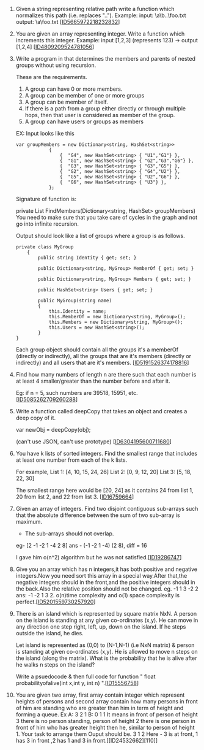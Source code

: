 1.  Given a string representing relative path write a function which normalizes this path (i.e. replaces ".."). 
    Example: 
    input: \a\b\..\foo.txt 
    output: \a\foo.txt [[ID5665972218232832][101]]

2.  You are given an array representing integer. Write a function which increments this integer. 
    Example: input [1,2,3] (represents 123) -> output [1,2,4]  [[ID4809209524781056][102]]
    
3.  Write a program in that determines the members and parents of nested groups without using recursion. 
    
    These are the requirements. 
    
    1. A group can have 0 or more members. 
    2. A group can be member of one or more groups 
    3. A group can be member of itself. 
    4. If there is a path from a group either directly or through multiple hops, then that user is considered as member of the group. 
    5. A group can have users or groups as members 
    
    EX: Input looks like this
    
    ```
    var groupMembers = new Dictionary<string, HashSet<string>>
                {
                    {  "G4", new HashSet<string> { "U1","G1"} },
                    {  "G1", new HashSet<string> { "G2","G3","G6"} },
                    {  "G3", new HashSet<string> { "G3","G5"} },
                    {  "G2", new HashSet<string> { "G4","U2"} },
                    {  "G5", new HashSet<string> { "U2","G6"} },
                    {  "G6", new HashSet<string> { "U3"} },
                };
    ```            
    Signature of function is:
    
    
    private List<MyGroup> FindMembers(Dictionary<string, HashSet<string>> groupMembers)
    You need to make sure that you take care of cycles in the graph and not go into infinite recursion. 
    
    Output should look like a list of groups where a group is as follows.
    
    ```
    private class MyGroup
        {
            public string Identity { get; set; }
    
            public Dictionary<string, MyGroup> MemberOf { get; set; }
    
            public Dictionary<string, MyGroup> Members { get; set; }
    
            public HashSet<string> Users { get; set; }
    
            public MyGroup(string name)
            {
                this.Identity = name;
                this.MemberOf = new Dictionary<string, MyGroup>();
                this.Members = new Dictionary<string, MyGroup>();
                this.Users = new HashSet<string>();
            }
    }
    ```
    Each group object should contain all the groups it's a memberOf (directly or indirectly), all the groups that are it's members (directly or indirectly) and all users that are it's members. [[ID5191526374178816][103]]
    
4.  Find how many numbers of length n are there such that each number is at least 4 smaller/greater than the number before and after it. 
    
    Eg: if n = 5, such numbers are 39518, 15951, etc.  [[ID5085262709260288][104]]
    
5.  Write a function called deepCopy that takes an object and creates a deep copy of it. 
    
    var newObj = deepCopy(obj); 
    
    (can't use JSON, can't use prototype) [[ID6304195600711680][105]]
    
6.  You have k lists of sorted integers. Find the smallest range that includes at least one number from each of the k lists. 
    
    For example, 
    List 1: [4, 10, 15, 24, 26] 
    List 2: [0, 9, 12, 20] 
    List 3: [5, 18, 22, 30] 
    
    The smallest range here would be [20, 24] as it contains 24 from list 1, 20 from list 2, and 22 from list 3. [[ID16759664][106]] 
       
7. Given an array of integers. Find two disjoint contiguous sub-arrays such that the absolute difference between the sum of two sub-array is maximum. 
   * The sub-arrays should not overlap. 
   
   eg- [2 -1 -2 1 -4 2 8] ans - (-1 -2 1 -4) (2 8), diff = 16 
   
   I gave him o(n^2) algorithm but he was not satisfied.[[ID19286747][107]]
   
       
8.  Give you an array which has n integers,it has both positive and negative integers.Now you need sort this array in a special way.After that,the negative integers should in the front,and the positive integers should in the back.Also the relative position should not be changed. 
  eg. -1 1 3 -2 2 ans: -1 -2 1 3 2. 
  o(n)time complexity and o(1) space complexity is perfect.[[ID5201559730257920][108]]
  
9.  There is an island which is represented by square matrix NxN. 
    A person on the island is standing at any given co-ordinates (x,y). He can move in any direction one step right, left, up, down on the island. If he steps outside the island, he dies. 
    
    Let island is represented as (0,0) to (N-1,N-1) (i.e NxN matrix) & person is standing at given co-ordinates (x,y). He is allowed to move n steps on the island (along the matrix). What is the probability that he is alive after he walks n steps on the island? 
    
    Write a psuedocode & then full code for function 
    " float probabilityofalive(int x,int y, int n) ".[[ID15556758][109]] 
     
10.  You are given two array, first array contain integer which represent heights of persons and second array contain how many persons in front of him are standing who are greater than him in term of height and forming a queue. Ex 
     A: 3 2 1 
     B: 0 1 1 
     It means in front of person of height 3 there is no person standing, person of height 2 there is one person in front of him who has greater height then he, similar to person of height 1. Your task to arrange them 
     Ouput should be. 
     3 1 2 
     Here - 3 is at front, 1 has 3 in front ,2 has 1 and 3 in front.[[ID24532662][110]]     
  
       
    
[101]:https://github.com/inadram/CrackingCode/tree/master/src/main/Questions/ID5665972218232832
[102]:https://github.com/inadram/CrackingCode/tree/master/src/main/Questions/ID4809209524781056
[103]:https://github.com/inadram/CrackingCode/tree/master/src/main/Questions/ID5191526374178816
[104]:https://github.com/inadram/CrackingCode/tree/master/src/main/Questions/ID5085262709260288
[105]:https://github.com/inadram/CrackingCode/tree/master/src/main/Questions/ID6304195600711680
[106]:https://github.com/inadram/CrackingCode/tree/master/src/main/Questions/ID16759664
[107]:https://github.com/inadram/CrackingCode/tree/master/src/main/Questions/ID19286747
[108]:https://github.com/inadram/CrackingCode/tree/master/src/main/Questions/ID5201559730257920
[109]:https://github.com/inadram/CrackingCode/tree/master/src/main/Questions/ID15556758
[109]:https://github.com/inadram/CrackingCode/tree/master/src/main/Questions/ID24532662
    